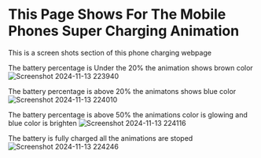 # This Page Shows For The Mobile Phones Super Charging Animation

This is a screen shots section of this phone charging webpage 

The battery percentage is Under the 20% the animation shows brown color
![Screenshot 2024-11-13 223940](https://github.com/user-attachments/assets/72aaeac4-ffd7-45f0-8a0b-df310229c838)

The battery percentage is above 20% the animatons shows blue color
![Screenshot 2024-11-13 224010](https://github.com/user-attachments/assets/b6a84706-47c5-4a8c-b6a5-613c90c3873f)

The battery percentage is above 50% the animations color is glowing and blue color is brighten
![Screenshot 2024-11-13 224116](https://github.com/user-attachments/assets/9b5bcde0-27d1-4c54-ada0-45b765b26ab2)

The battery is fully charged all the animations are stoped
![Screenshot 2024-11-13 224246](https://github.com/user-attachments/assets/90b98147-b66a-4c0f-8b98-f6181edd4ede)
